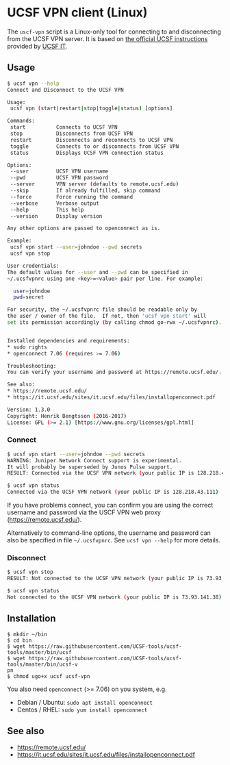 # UCSF VPN client (Linux)

The `uscf-vpn` script is a Linux-only tool for connecting to and disconnecting from the UCSF VPN server.  It is based on [the official UCSF instructions](https://it.ucsf.edu/sites/it.ucsf.edu/files/installopenconnect.pdf) provided by [UCSF IT](http://it.ucsf.edu/services/vpn).

## Usage
```sh
$ ucsf vpn --help
Connect and Disconnect to the UCSF VPN

Usage:
 ucsf vpn (start|restart|stop|toggle|status) [options]

Commands:
 start          Connects to UCSF VPN
 stop           Disconnects from UCSF VPN
 restart        Disconnects and reconnects to UCSF VPN
 toggle         Connects to or disconnects from UCSF VPN
 status         Displays UCSF VPN connection status

Options:
 --user         UCSF VPN username
 --pwd          UCSF VPN password
 --server       VPN server (defaults to remote.ucsf.edu)
 --skip         If already fulfilled, skip command
 --force        Force running the command
 --verbose      Verbose output
 --help         This help
 --version      Display version

Any other options are passed to openconnect as is.

Example:
 ucsf vpn start --user=johndoe --pwd secrets
 ucsf vpn stop

User credentials:
The default values for --user and --pwd can be specified in
~/.ucsfvpnrc using one <key>=<value> pair per line. For example:

  user=johndoe
  pwd=secret

For security, the ~/.ucsfvpnrc file should be readable only by
the user / owner of the file.  If not, then 'ucsf vpn start' will
set its permission accordingly (by calling chmod go-rwx ~/.ucsfvpnrc).


Installed dependencies and requirements:
* sudo rights
* openconnect 7.06 (requires >= 7.06)

Troubleshooting:
You can verify your username and password at https://remote.ucsf.edu/.

See also:
* https://remote.ucsf.edu/
* https://it.ucsf.edu/sites/it.ucsf.edu/files/installopenconnect.pdf

Version: 1.3.0
Copyright: Henrik Bengtsson (2016-2017)
License: GPL (>= 2.1) [https://www.gnu.org/licenses/gpl.html]
```

### Connect
```sh
$ ucsf vpn start --user=johndoe --pwd secrets
WARNING: Juniper Network Connect support is experimental.
It will probably be superseded by Junos Pulse support.
RESULT: Connected via the UCSF VPN network (your public IP is 128.218.43.111)

$ ucsf vpn status
Connected via the UCSF VPN network (your public IP is 128.218.43.111)
```

If you have problems connect, you can confirm you are using the correct username and password via the USCF VPN web proxy (https://remote.ucsf.edu/).

Alternatively to command-line options, the username and password can also be specified in file `~/.ucsfvpnrc`.  See `ucsf vpn --help` for more details.

### Disconnect
```sh
$ ucsf vpn stop
RESULT: Not connected to the UCSF VPN network (your public IP is 73.93.141.38)

$ ucsf vpn status
Not connected to the UCSF VPN network (your public IP is 73.93.141.38)
```


## Installation
```
$ mkdir ~/bin
$ cd bin
$ wget https://raw.githubusercontent.com/UCSF-tools/ucsf-tools/master/bin/ucsf
$ wget https://raw.githubusercontent.com/UCSF-tools/ucsf-tools/master/bin/ucsf-v
pn
$ chmod ugo+x ucsf ucsf-vpn
```

You also need `openconnect` (>= 7.06) on you system, e.g.

* Debian / Ubuntu: `sudo apt install openconnect`
* Centos / RHEL: `sudo yum install openconnect`


## See also
* https://remote.ucsf.edu/
* https://it.ucsf.edu/sites/it.ucsf.edu/files/installopenconnect.pdf
